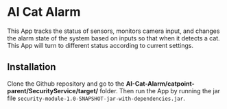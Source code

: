 # AI Cat Alarm
This App tracks the status of sensors, monitors camera input, and changes the alarm state of the system based on inputs so that when it detects a cat. This App will turn to different status according to current settings.

## Installation
Clone the Github repository and go to the **AI-Cat-Alarm/catpoint-parent/SecurityService/target/** folder. Then run the App by running the jar file `security-module-1.0-SNAPSHOT-jar-with-dependencies.jar`.
